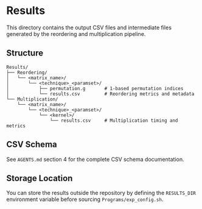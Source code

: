 # Results

This directory contains the output CSV files and intermediate files generated by the reordering and multiplication pipeline.

## Structure

```
Results/
├── Reordering/
│   └── <matrix_name>/
│       └── <technique>_<paramset>/
│           ├── permutation.g       # 1-based permutation indices
│           └── results.csv         # Reordering metrics and metadata
└── Multiplication/
    └── <matrix_name>/
        └── <technique>_<paramset>/
            └── <kernel>/
                └── results.csv     # Multiplication timing and metrics
```

## CSV Schema

See `AGENTS.md` section 4 for the complete CSV schema documentation.

## Storage Location

You can store the results outside the repository by defining the `RESULTS_DIR` environment variable before sourcing `Programs/exp_config.sh`.